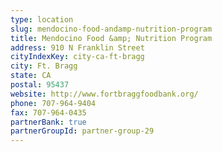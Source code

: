 ```yaml
---
type: location
slug: mendocino-food-andamp-nutrition-program
title: Mendocino Food &amp; Nutrition Program
address: 910 N Franklin Street
cityIndexKey: city-ca-ft-bragg
city: Ft. Bragg
state: CA
postal: 95437
website: http://www.fortbraggfoodbank.org/
phone: 707-964-9404
fax: 707-964-0435
partnerBank: true
partnerGroupId: partner-group-29
---
```


